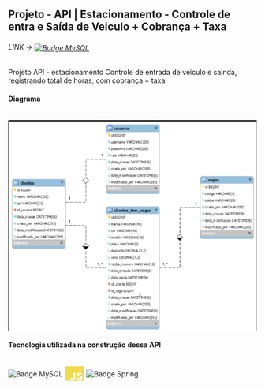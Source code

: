 ## Projeto - API | Estacionamento - Controle de entra e Saída de Veiculo + Cobrança + Taxa


<h6>LINK -> <a href="https://github.com/acrisiopb/API_PARK_2025/tree/main/SQL"><img align="center" src="https://img.shields.io/badge/mysql-4479A1.svg?style=for-the-badge&logo=mysql&logoColor=white" alt="Badge MySQL"></a></h6>

<p>Projeto API - estacionamento Controle de entrada de veiculo e sainda, registrando total de horas, com  cobrança  + taxa</p>

<h4>Diagrama</h4>
<div style="display: inline_block"><br>
  <img align="center" alt="DIAGRAMA" src="https://github.com/acrisiopb/API_PARK_2025/blob/main/Diagrama%20-%20BD.png?raw=true">
</div>

<h4>Tecnologia utilizada na construção dessa API</h4>
<div style="display: inline_block"><br>
  <img align="center" src="https://img.shields.io/badge/mysql-4479A1.svg?style=for-the-badge&logo=mysql&logoColor=white" alt="Badge MySQL">
  <img align="center" alt="Js" height="30" width="40" src="https://raw.githubusercontent.com/devicons/devicon/master/icons/javascript/javascript-plain.svg">
  <img align="center" src="https://img.shields.io/badge/spring-%236DB33F.svg?style=for-the-badge&logo=spring&logoColor=white" alt="Badge Spring">
</div>




